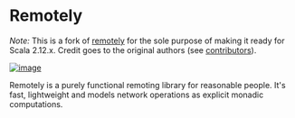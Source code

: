 # Remotely

_Note:_ This is a fork of [remotely](https://github.com/Verizon/remotely) for the sole purpose of making it ready for Scala 2.12.x. Credit goes to the original authors (see [contributors](https://github.com/larsrh/remotely/graphs/contributors)).

[![image](https://travis-ci.org/larsrh/remotely.svg?branch=fork-2.12)](https://travis-ci.org/larsrh/remotely)

Remotely is a purely functional remoting library for reasonable people. It's fast, lightweight and models network operations as explicit monadic computations.
